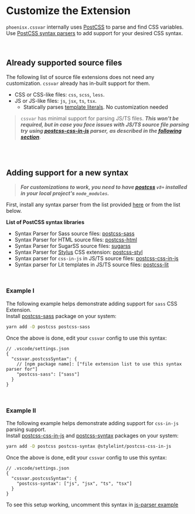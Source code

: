 # Customize the Extension

`phoenisx.cssvar` internally uses [PostCSS](https://github.com/postcss/postcss) to parse and
find CSS variables. Use [PostCSS syntax parsers][syntax-list] to add support for your
desired CSS syntax.

<br>

## Already supported source files

The following list of source file extensions does not need any customization.
`cssvar` already has in-built support for them.

- CSS or CSS-like files: `css`, `scss`, `less`.
- JS or JS-like files: `js`, `jsx`, `ts`, `tsx`.
  - Statically parses [template literals](https://developer.mozilla.org/en-US/docs/Web/JavaScript/Reference/Template_literals). No customization needed

> `cssvar` has minimal support for parsing JS/TS files.
> __*This won't be required, but in case you face issues with*__
> __*JS/TS source file parsing try*__
> __*using [postcss-css-in-js][css-in-js] parser,*__
> __*as described in the [following section](#example-ii)*__.

<br><br>

## Adding support for a new syntax

> ***For customizations to work, you need to have
[postcss](https://github.com/postcss/postcss) `v8+` installed in your local project's `node_modules`.***

First, install any syntax parser from the list provided [here][syntax-list]
or from the list below.

**List of PostCSS syntax libraries**
- Syntax Parser for Sass source files:
  [postcss-sass][sass-syntax]
- Syntax Parser for HTML source files:
  [postcss-html](https://github.com/gucong3000/postcss-html)
- Syntax Parser for SugarSS source files:
  [sugarss](https://github.com/postcss/sugarss)
- Syntax Parser for [Stylus](https://stylus-lang.com/) CSS extension:
  [postcss-styl](https://github.com/stylus/postcss-styl)
- Syntax parser for `css-in-js` in JS/TS source files:
  [postcss-css-in-js][css-in-js]
- Syntax parser for Lit templates in JS/TS source files:
  [postcss-lit](https://github.com/43081j/postcss-lit)

<br>

### Example I

The following example helps demonstrate adding support for `sass` CSS Extension.
<br>Install [postcss-sass][sass-syntax] package on your system:

```sh
yarn add -D postcss postcss-sass
```

Once the above is done, edit your `cssvar` config to use this syntax:

```jsonc
// .vscode/settings.json
{
  "cssvar.postcssSyntax": {
    // [npm package name]: ["file extension list to use this syntax parser for"]
    "postcss-sass": ["sass"]
  }
}
```

<br>

### Example II

The following example helps demonstrate adding support for `css-in-js` parsing support.
<br>Install [postcss-css-in-js][css-in-js] and [postcss-syntax](https://github.com/gucong3000/postcss-syntax) packages
on your system:

```sh
yarn add -D postcss postcss-syntax @stylelint/postcss-css-in-js
```

Once the above is done, edit your `cssvar` config to use this syntax:

```jsonc
// .vscode/settings.json
{
  "cssvar.postcssSyntax": {
    "postcss-syntax": ["js", "jsx", "ts", "tsx"]
  }
}
```

To see this setup working, uncomment this syntax in [js-parser example][js-parser-eg-line-link]


[syntax-list]: https://github.com/postcss/postcss#syntaxes
[sass-syntax]: https://github.com/AleshaOleg/postcss-sass
[nested-plugin]: https://github.com/postcss/postcss-nested
[css-in-js]: https://github.com/stylelint/postcss-css-in-js
[js-parser-eg-line-link]: https://github.com/willofindie/vscode-cssvar/blob/main/examples/js-parser/.vscode/settings.json#L6
